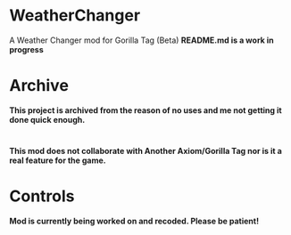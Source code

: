 # WeatherChanger
A Weather Changer mod for Gorilla Tag (Beta)
<b/>README.md is a work in progress
# Archive
This project is archived from the reason of no uses and me not getting it done quick enough.
# 
This mod does not collaborate with Another Axiom/Gorilla Tag nor is it a real feature for the game.
# Controls
Mod is currently being worked on and recoded. Please be patient!
